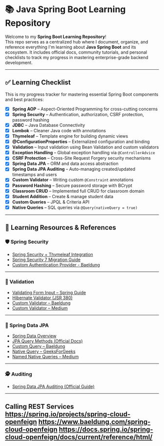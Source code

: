 # 📚 Java Spring Boot Learning Repository

Welcome to my **Spring Boot Learning Repository**!  
This repo serves as a centralized hub where I document, organize, and reference everything I'm learning about **Java Spring Boot** and its ecosystem. It includes official docs, community tutorials, and personal checklists to track my progress in mastering enterprise-grade backend development.

---

## ✅ Learning Checklist

This is my progress tracker for mastering essential Spring Boot components and best practices:

- [x] **Spring AOP** – Aspect-Oriented Programming for cross-cutting concerns
- [x] **Spring Security** – Authentication, authorization, CSRF protection, password hashing
- [x] **JDBC** – Java Database Connectivity
- [x] **Lombok** – Cleaner Java code with annotations
- [x] **Thymeleaf** – Template engine for building dynamic views
- [x] **@ConfigurationProperties** – Externalized configuration and binding
- [x] **Validation** – Input validation using Bean Validation and custom validators
- [x] **Exception Handling** – Global exception handling via `@ControllerAdvice`
- [x] **CSRF Protection** – Cross-Site Request Forgery security mechanisms
- [x] **Spring Data JPA** – ORM and data access abstraction
- [x] **Spring Data JPA Auditing** – Auto-managing created/updated timestamps and users
- [x] **Custom Validator** – Writing custom `@Constraint` annotations
- [x] **Password Hashing** – Secure password storage with BCrypt
- [x] **Classroom CRUD** – Implemented full CRUD for classroom domain
- [x] **Student Addition** – Create & manage student data
- [x] **Custom Queries** – JPQL & Criteria API
- [x] **Native Queries** – SQL queries via `@Query(nativeQuery = true)`

---

## 🔗 Learning Resources & References

### 🛡 Spring Security
- [Spring Security + Thymeleaf Integration](https://www.thymeleaf.org/doc/articles/springsecurity.html)
- [Spring Security 7 Migration Guide](https://docs.spring.io/spring-security/reference/migration-7/configuration.html)
- [Custom Authentication Provider - Baeldung](https://www.baeldung.com/spring-security-authentication-provider)

---

### 🧾 Validation
- [Validating Form Input – Spring Guide](https://spring.io/guides/gs/validating-form-input)
- [Hibernate Validator (JSR 380)](https://spring.io/guides/gs/validating-form-input)
- [Custom Validator – Baeldung](https://www.baeldung.com/spring-mvc-custom-validator)
- [Custom Validator – Medium](https://medium.com/@bereketberhe27/spring-boot-custom-validation-7af89a64f805)

---

### 🧩 Spring Data JPA
- [Spring Data Overview](https://spring.io/projects/spring-data)
- [JPA Query Methods (Official Docs)](https://docs.spring.io/spring-data/jpa/reference/jpa/query-methods.html)
- [Custom Query – Baeldung](https://www.baeldung.com/spring-data-jpa-query)
- [Native Query – GeeksForGeeks](https://www.geeksforgeeks.org/java/spring-boot-jpa-native-query-with-example/)
- [Named Native Queries – Medium](https://medium.com/@arslan.ahmed.shaikh/custom-named-queries-in-spring-data-jpa-a-practical-guide-91bc7270512d)

---

### 🕵️ Auditing
- [Spring Data JPA Auditing (Official Guide)](https://docs.spring.io/spring-data/jpa/reference/auditing.html)

---
Calling REST Services
https://spring.io/projects/spring-cloud-openfeign
https://www.baeldung.com/spring-cloud-openfeign
https://docs.spring.io/spring-cloud-openfeign/docs/current/reference/html/
---



